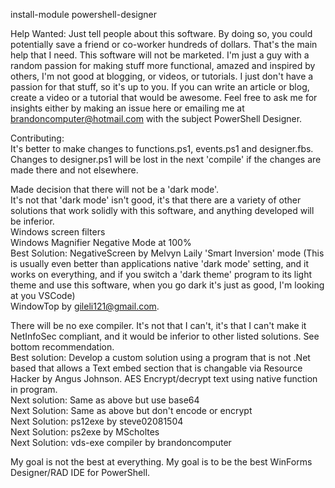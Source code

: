 install-module powershell-designer

Help Wanted:
Just tell people about this software. By doing so, you could potentially save a friend or co-worker hundreds of dollars. That's the main help that I need. This software will not be marketed. I'm just a guy with a random passion for making stuff more functional, amazed and inspired by others, I'm not good at blogging, or videos, or tutorials. I just don't have a passion for that stuff, so it's up to you. If you can write an article or blog, create a video or a tutorial that would be awesome. Feel free to ask me for insights either by making an issue here or emailing me at brandoncomputer@hotmail.com with the subject PowerShell Designer. 

Contributing:  
It's better to make changes to functions.ps1, events.ps1 and designer.fbs. Changes to designer.ps1 will be lost in the next 'compile' if the changes are made there and not elsewhere.

Made decision that there will not be a 'dark mode'.  
        It's not that 'dark mode' isn't good, it's that there are a variety of other solutions that work solidly with this software, and anything developed will be inferior.  
            Windows screen filters  
            Windows Magnifier Negative Mode at 100%  
            Best Solution: NegativeScreen by Melvyn Laily 'Smart Inversion' mode (This is usually even better than applications native 'dark mode' setting, and it works on everything, and if you switch a 'dark theme' program to its light theme and use this software, when you go dark it's just as good, I'm looking at you VSCode)   
            WindowTop by gileli121@gmail.com.  
              
There will be no exe compiler. It's not that I can't, it's that I can't make it NetInfoSec compliant, and it would be inferior to other listed solutions. See bottom recommendation.  
            Best solution: Develop a custom solution using a program that is not .Net based that allows a Text embed section that is changable via Resource Hacker by Angus Johnson. AES Encrypt/decrypt text using native function in program.  
            Next solution: Same as above but use base64  
            Next Solution: Same as above but don't encode or encrypt  
            Next Solution: ps12exe by steve02081504  
            Next Solution: ps2exe by MScholtes  
            Next Solution: vds-exe compiler by brandoncomputer  

My goal is not the best at everything. My goal is to be the best WinForms Designer/RAD IDE for PowerShell.

